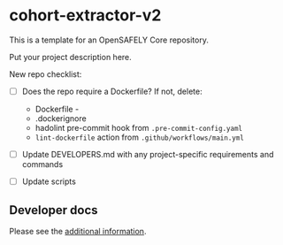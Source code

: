 # cohort-extractor-v2

This is a template for an OpenSAFELY Core repository.

Put your project description here.

New repo checklist:
- [ ] Does the repo require a Dockerfile?
  If not, delete:
  - Dockerfile -
  - .dockerignore
  - hadolint pre-commit hook from `.pre-commit-config.yaml`
  - `lint-dockerfile` action from `.github/workflows/main.yml`
- [ ] Update DEVELOPERS.md with any project-specific requirements and commands
- [ ] Update scripts


## Developer docs

Please see the [additional information](DEVELOPERS.md).
